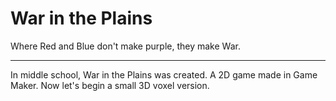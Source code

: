 # War in the Plains
Where Red and Blue don't make purple, they make War.

----

In middle school, War in the Plains was created. A 2D game made in Game Maker. Now let's begin a small 3D voxel version.
